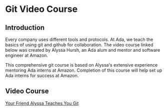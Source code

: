 # Git Video Course

## Introduction

Every company uses different tools and protocols. At Ada, we teach the basics of using git and github for collaboration. The video course linked below was created by Alyssa Hursh, an Ada alum and mentor and software engineer at Amazon. 

This comprehensive git course is based on Alyssa's extensive experience mentoring Ada interns at Amazon. Completion of this course will help set up Ada interns for success at Amazon.

## Video Course

[Your Friend Alyssa Teaches You Git](https://www.youtube.com/watch?v=o0WWf83JI78)